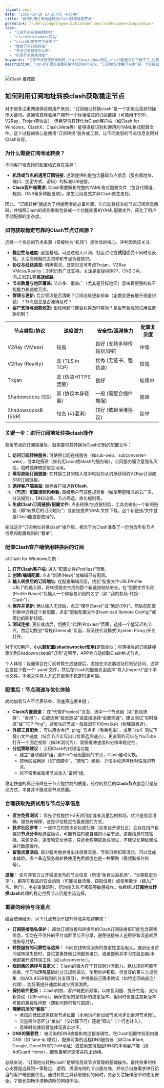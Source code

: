 ```yaml
---
layout: post
date: "2025-08-18 10:25:45 +08:00"
title: "如何利用订阅地址转换clash获取稳定节点"
permalink: /ruheliyongdingyuedizhizhuanhuanclashhuoquwendingjiedian/
tags:
  - "订阅节点有使用限制吗"
  - "clashforwindows网站"
  - "clash配置文件下载不了"
  - "免费节点订阅网站"
  - "节点订阅链接怎么用"
  - "机场节点免费领取"
keywords: "订阅节点有使用限制吗,clashforwindows网站,clash配置文件下载不了,免费节点订阅网站,节点订阅链接怎么用,机场节点免费领取"
description: "<p>对于很多注重网络体验的用户来说，“订阅地址转换clash”是一个实用且高频的操作关键词。这通常意味着用户拥有一个标准格式的订阅链接（可能用于SSR、V2Ray、Trojan等协议），但希望将其转化为Clash客户端（如Clash for Windows、ClashX、Clash.Meta等）能够直接识别和使用的YAML格式配置文件。这个过程的核心是使用“订阅转换”服务或工具，让不同类型的节点信息变得对Clash友好。</p>"
---
```


![Clash 推荐图](https://clashjd.github.io/assets/img/clash订阅节点购买.png)

## 如何利用订阅地址转换clash获取稳定节点

<p>对于很多注重网络体验的用户来说，“订阅地址转换clash”是一个实用且高频的操作关键词。这通常意味着用户拥有一个标准格式的订阅链接（可能用于SSR、V2Ray、Trojan等协议），但希望将其转化为Clash客户端（如Clash for Windows、ClashX、Clash.Meta等）能够直接识别和使用的YAML格式配置文件。这个过程的核心是使用“订阅转换”服务或工具，让不同类型的节点信息变得对Clash友好。</p>
<h3>为什么需要订阅地址转换？</h3>
<p>不同客户端支持的配置格式存在差异：</p>
<ul>
<li><strong>机场或节点的通用订阅链接:</strong> 通常提供的是包含基础节点信息（服务器地址、端口、加密方式、密码）的标准URI链接。</li>
<li><strong>Clash客户端需求:</strong> Clash需要解析完整的YAML格式配置文件（包含代理组、规则、DNS等多种配置项）。原生订阅格式并非Clash原生支持。</li>
</ul>
<p>因此，“订阅转换”就成为了桥接两者的必备步骤。它自动将标准的节点订阅信息解码，并按照Clash的规则重新包装成一个功能完善的YAML配置文件，简化了用户手动配置的复杂度。</p>
<h3>如何获取稳定可靠的Clash节点订阅源？</h3>
<p>选择一个合适的节点来源（常被称为“机场”）是体验的核心。评判因素应关注：</p>
<ul>
<li><strong>稳定性与速度:</strong> 这是基础。可通过他人评测、社区讨论或<strong>试用</strong>感受不同时段表现。关注高峰期的丢包率和节点负载情况。</li>
<li><strong>协议与线路类型:</strong> 明确需求。日常浏览可考虑Trojan、V2Ray VMess/Reality；SSR仍有广泛支持。关注是否提供BGP、CN2 GIA、IPLC/IEPL等<strong>高速线路</strong>。</li>
<li><strong>节点数量与地区覆盖:</strong> 节点多、覆盖广（尤其是目标地区）意味着更强的抗干扰能力和速度冗余。</li>
<li><strong>管理与更新:</strong> 后台管理是否清晰？订阅地址更新频率（定期变更有助于规避封锁）？节点信息是否准确及时？</li>
<li><strong>客户支持与退款政策:</strong> 出现问题时能否获得及时帮助？是否有合理的试用或退款机制？</li>
</ul>
<table>
<tr>
<th>节点类型/协议</th>
<th>速度潜力</th>
<th>安全性/混淆能力</th>
<th>配置复杂度</th>
</tr>
<tr>
<td>V2Ray (VMess)</td>
<td>较高</td>
<td>良好 (支持多种传输层加密)</td>
<td>中等</td>
</tr>
<tr>
<td>V2Ray (Reality)</td>
<td>高 (TLS in TCP)</td>
<td>优秀 (无证书、强伪装)</td>
<td>较高</td>
</tr>
<tr>
<td>Trojan</td>
<td>高 (伪装HTTPS流量)</td>
<td>良好</td>
<td>较简单</td>
</tr>
<tr>
<td>Shadowsocks (SS)</td>
<td>高 (协议本身轻量)</td>
<td>一般 (需配合插件增强)</td>
<td>简单</td>
</tr>
<tr>
<td>ShadowsocksR (SSR)</td>
<td>较高 (可混淆)</td>
<td>较好 (依赖混淆协议)</td>
<td>简单</td>
</tr>
</table>
<h3>关键一步：进行订阅地址转换clash操作</h3>
<p>获得节点的订阅链接后，就需要将其转换为Clash识别的配置文件：</p>
<ol>
<li><strong>访问订阅转换服务:</strong> 可使用公网在线服务（如sub-web、subconverter-web），或本地搭建（如利用Loon或Stash的服务端）。公网服务需注意隐私风险，临时或非敏感信息可用。</li>
<li><strong>填写原始订阅链接:</strong> 在转换工具的输入框中粘贴你从机场获得的V2Ray订阅或SSR订阅链接。</li>
<li><strong>选择客户端类型:</strong> 目标客户端选择<strong>Clash</strong>。</li>
<li><strong>（可选）配置规则和参数:</strong> 高级用户可调整规则集（如使用更精准的去广告、分流规则）、DNS设置、节点筛选、命名规则等。</li>
<li><strong>生成Clash订阅链接/配置文件:</strong> 点击转换/生成按钮后，工具会输出一个新的链接（即“转换后的订阅地址”）或直接提供YAML文件下载。这个新链接/文件就是Clash能直接使用的。</li>
</ol>
<p>完成这步“订阅地址转换clash”操作后，相当于为Clash准备了一份包含所有节点信息和配置规则的“餐单”。</p>
<h3>配置Clash客户端使用转换后的订阅</h3>
<p>以Clash for Windows为例：</p>
<ol>
<li><strong>打开Clash客户端:</strong> 进入“配置文件(Profiles)”页面。</li>
<li><strong>创建/编辑配置:</strong> 点击“新建(New)”或编辑已有配置。</li>
<li><strong>输入转换后的订阅地址:</strong> 在配置编辑页面，找到“配置文件URL(Profile URL)”的输入框，将转换服务生成的那个新链接粘贴进去。在“配置文件名称(Profile Name)”处输入一个你容易识别的名字（如 "我的机场-转换-Clash"）。</li>
<li><strong>保存并更新:</strong> 确认输入无误后，点击“保存(Save)”或“确定(OK)”。然后在配置列表中选择这个新配置，点击“更新配置文件(Download Remote Config)”或旁边的刷新按钮。</li>
<li><strong>测试连接:</strong> 更新成功后，切换到“代理(Proxies)”页面，选择一个低延迟的节点，然后切换到“常规(General)”页面，将系统代理模式(System Proxy)开关打开。</li>
</ol>
<p>对于iOS用户，<strong>小火箭配置(shadowrocket使用)</strong>逻辑类似：将转换后的订阅链接添加到Shadowrocket的“订阅”选项里，APP会自动抓取Clash格式节点。</p>
<p class="user-tip">个人体验：我通常会在订阅转换生成链接后，直接在浏览器地址栏粘贴访问，通常会直接下载一个`.yaml`文件，然后在Clash的配置页面选择“导入(Import)”这个本地文件。本地文件导入方式在服务不稳定时更可靠。</p>
<h3>配置后：节点测速与优化体验</h3>
<p>成功加载节点不代表结束，测速筛选很关键：</p>
<ul>
<li><strong>Clash内置测速：</strong> 在“代理(Proxies)”页面，选中一个节点组（如“自动选择”、“香港”），右键选择“延迟测试”或直接选择“全部测速”。建议测试“实时延迟”或“TCP Ping”。速度快的节点一般延迟在100ms以内（物理距离近）。</li>
<li><strong>外部工具配合：</strong> 可以用命令行 `ping` 节点IP（看丢包率），或用 `curl` 测试下载小文件速度（结合节点实际出口位置选测速点）。更直观的可以在YouTube打开一个固定视频（如4K测试片），观察缓冲速度和分辨率稳定性。</li>
<li><strong>分组策略建议：</strong> 活用Clash的代理组功能：
<ul>
<li>建立“自动选择”组，选3-5个延迟最低的节点，Clash自动切换。</li>
<li>按地区或用途（如“流媒体”、“游戏”）建组，方便手动选择针对性强的节点。</li>
<li>将不常用或备用节点放入“备用”组。</li>
</ul>
</li>
</ul>
<p>稳定快速的真正保障在于节点提供商的质量，经过转换后的<strong>Clash节点</strong>信息只是呈现方式，本身并不能改善节点质量。</p>
<h3>合理获取免费试用与节点分享信息</h3>
<ul>
<li><strong>官方免费测试：</strong> 优先寻找提供1-3天试用期或者流量包的机场。优点是信息准确、服务有保障，这是评估稳定性最直接的方式。</li>
<li><strong>技术社区参考：</strong> 一些中立的技术论坛或社群（如某些开源社区）会存在用户自建的<strong>节点分享</strong>频道或板块，可能有临时或自建的小型节点。这类信息时效性强、来源复杂，速度和安全参差，只适合短期应急或测试，不建议长期依赖或进行敏感操作。</li>
<li><strong>留意优惠活动:</strong> 部分服务商会推出注册赠流量、节假日折扣等活动，可以低成本体验。多个备选服务商轮换使用免费额度也是一种策略（需频繁操作账号）。</li>
</ul>
<p><strong>提醒：</strong> 任何非官方公开渠道发布的节点信息（所谓“免费公益机场”、“长期稳定分享”），都存在极高的安全风险（可能拦截流量、窃取信息）或使用欺诈（植入广告、后门），务必审慎识别，切勿输入账号密码等敏感操作。依赖经过<strong>订阅地址转换clash</strong>处理的稳定付费节点仍是主流选择。</p>
<h3>重要的经验与注意点</h3>
<p>结合使用经历，以下几点有助于提升体验并规避麻烦：</p>
<ul>
<li><strong>订阅链接隐私保护：</strong> 原始订阅链接和转换后的Clash订阅链接都可能包含密钥信息。切勿在不信任的平台或群里公开分享，避免链接被人盗用导致流量耗尽或账号封禁。</li>
<li><strong>转换服务的可靠性与选择：</strong> 不同在线转换服务的稳定性差距很大。遇到无法访问或转换失败时，尝试更换其他公网服务接口，或者搜索并学习在路由器/本地部署开源转换工具（如subconverter）。</li>
<li><strong>规则集的选择与自定义：</strong> Clash的强大在于其规则分流能力。默认规则可能不完美。学习和理解基础的分流规则语法，使用维护积极、信誉好的第三方规则集（如ACL4SSR规则的分支项目），并根据自己需求微调（如特定网站直连/代理），能显著提升速度和减少资源浪费。</li>
<li><strong>保持软件更新：</strong> Clash内核、客户端更新频繁，以修复问题、提升性能、支持新协议（如Reality）。确保使用的是较新的稳定版本，但同时也要注意新版本可能的兼容性问题（遇到问题可暂时回退）。</li>
<li><strong>理解机场的“套路”：</strong>
<ul>
<li>承诺的低延迟需结合节点位置（本地访问新加坡节点肯定比香港节点慢）。</li>
<li>流量需注意区分“单向”（仅计算下行）还是“双向”（上行也计入）。</li>
<li>高峰时段体验最能体现真实水平。</li>
</ul>
</li>
<li><strong>DNS的重要性：</strong> 被污染的DNS直接影响连接准确性。在Clash配置中启用内置DNS（如`fake-ip`模式），配置可靠的远程DNS服务器（如Cloudflare, Google, OpenDNS的DoH地址）或使用支持加密DNS的本地客户端（如AdGuard Home），能改善解析速度并防止劫持。</li>
</ul>
<p class="user-tip">总结来说，“订阅地址转换clash”是解锁高效节点管理的基础操作。最终效果的核心支撑是选择到一家稳定、透明、资源充裕的节点服务商，并结合自身需求进行恰当的客户端配置优化。通过转换工具获取便利的同时，务必关注操作细节和使用安全，才能长期畅享流畅清晰的网络体验。</p>
